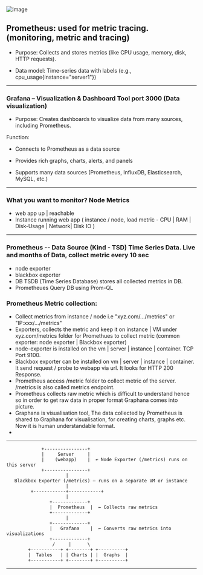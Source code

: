 

![image](https://github.com/user-attachments/assets/91a4b79f-0118-4092-be12-81121a948877)

## Prometheus: used for metric tracing. (monitoring, metric and tracing)

- Purpose: Collects and stores metrics (like CPU usage, memory, disk, HTTP requests).

- Data model: Time-series data with labels (e.g., cpu_usage{instance="server1"})

---

### Grafana – Visualization & Dashboard Tool port 3000 (Data visualization)

- Purpose: Creates dashboards to visualize data from many sources, including Prometheus.

Function:

   - Connects to Prometheus as a data source

   - Provides rich graphs, charts, alerts, and panels

   - Supports many data sources (Prometheus, InfluxDB, Elasticsearch, MySQL, etc.)
   
---

### What you want to monitor? Node Metrics
- web app  up | reachable 
- Instance running web app ( instance / node, load metric - CPU | RAM | Disk-Usage | Network| Disk IO )

---

### Prometheus -- Data Source (Kind - TSD) Time Series Data. Live and months of Data, collect metric every 10 sec
- node exporter
- blackbox exporter
- DB TSDB (Time Series Database) stores all collected metrics in DB.
- Prometheues Query DB using Prom-QL

### Prometheus Metric collection:
- Collect metrics from instance / node i.e "xyz.com/.../metrics" or "IP:xxx/.../metrics"
- Exporters, collects the metric and keep it on instance | VM under xyz.com/metrics folder for Promethues to collect metric (common exporter: node exporter | Blackbox exporter)
- node-exporter is installed on the vm | server | instance | container. TCP Port 9100.
- Blackbox exporter can be installed on vm | server | instance | container. It send request / probe to webapp via url. It looks for HTTP 200 Response.
- Prometheus access /metric folder to collect metric of the server. /metrics is also called metrics endpoint.
- Prometheus collects raw metric which is difficult to understand hence so in order to get raw data in proper format Graphana comes into picture.
- Graphana is visualisation tool, The data collected by Prometheus is shared to Graphana for visualisation, for creating charts, graphs etc. Now it is human understandable format.
- 
--- 

                 +----------------+
                 |     Server     |
                 |    (webapp)    |  ← Node Exporter (/metrics) runs on this server
                 +----------------+
                          |
       Blackbox Exporter (/metrics) — runs on a separate VM or instance
                          |
             +------------+------------+
                          |
                    +-------------+
                    |  Prometheus  |  ← Collects raw metrics
                    +-------------+
                          |
                    +-------------+
                    |   Grafana    |  ← Converts raw metrics into visualizations
                    +-------------+
                     /     |      \
            +-----------+ +--------+ +----------+
            |  Tables   | | Charts | |  Graphs  |
            +-----------+ +--------+ +----------+


---


